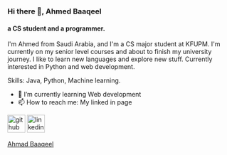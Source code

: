 ### Hi there 👋, Ahmed Baaqeel
#### a CS student and a programmer. 
I'm Ahmed from Saudi Arabia, and I'm a CS major student at KFUPM.  I'm currently on my senior level courses and about to finish my university journey. I like to learn new languages and explore new stuff. Currently interested in Python and web development.

Skills: Java, Python, Machine learning.

- 🌱 I’m currently learning Web development  
- 📫 How to reach me: My linked in page  


[<img src='https://cdn.jsdelivr.net/npm/simple-icons@3.0.1/icons/github.svg' alt='github' height='40'>](https://github.com/Ahmedbaaqeel)  [<img src='https://cdn.jsdelivr.net/npm/simple-icons@3.0.1/icons/linkedin.svg' alt='linkedin' height='40'>](https://www.linkedin.com/in/https://www.linkedin.com/in/ahmad-baaqeel-3101b51ab//)  

<div class="badge-base LI-profile-badge" data-locale="ar_AE" data-size="medium" data-theme="dark" data-type="HORIZONTAL" data-vanity="ahmad-baaqeel-3101b51ab" data-version="v1"><a class="badge-base__link LI-simple-link" href="https://sa.linkedin.com/in/ahmad-baaqeel-3101b51ab?trk=profile-badge">Ahmad Baaqeel</a></div>
              
